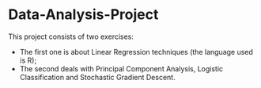 # Data-Analysis-Project
This project consists of two exercises: 
- The first one is about Linear Regression techniques (the language used is R);
- The second deals with Principal Component Analysis, Logistic Classification and Stochastic Gradient Descent.

